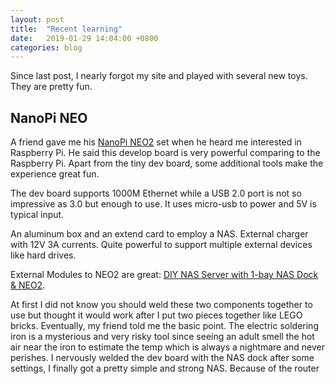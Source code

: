 ```yaml
---
layout: post
title:  "Recent learning"
date:   2019-01-29 14:04:00 +0800
categories: blog
---
```


Since last post, I nearly forgot my site and played with several new toys. They are pretty fun. 

## NanoPi NEO ##

A friend gave me his [NanoPi NEO2](http://wiki.friendlyarm.com/wiki/index.php/NanoPi_NEO2) set when he heard me interested in Raspberry Pi. He said this  develop board is very powerful comparing to the Raspberry Pi. Apart from the tiny dev board, some additional tools make the experience great fun. 

The dev board supports 1000M Ethernet while a USB 2.0 port is not so impressive as 3.0 but enough to use. It uses micro-usb to power and 5V is typical input. 

An aluminum box and an extend card to employ a NAS. External charger with 12V 3A currents. Quite powerful to support multiple external devices like hard drives. 

External Modules to NEO2 are great: [DIY NAS Server with 1-bay NAS Dock & NEO2](http://wiki.friendlyarm.com/wiki/index.php/1-bay_NAS_Dock_v1.2_for_NanoPi_NEO/NEO2).

At first I did not know you should weld these two components together to use but thought it would work after I put two pieces together like LEGO bricks. Eventually, my friend told me the basic point. The electric soldering iron is a mysterious and very risky tool since seeing an adult smell the hot air near the iron to estimate the temp which is always a nightmare and never perishes. I nervously welded the dev board with the NAS dock after some settings, I finally got a pretty simple and strong NAS. Because of the router
